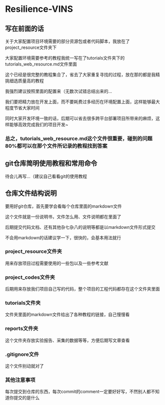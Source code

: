 # Resilience-VINS

## 写在前面的话

关于大家配置项目环境需要的部分资源包或者代码脚本，我放在了project_resource文件夹下

大家配置环境需要参考的教程我统一写在了tutorials文件夹下的tutorials_web_resource.md文件里面

这个已经是很完整的教程集合了，省去了大家重复寻找的过程，放在那的都是我精挑细选质量高的教程

我强烈建议按照里面的配置来（无数次试错总结出来的...

我们要把精力放在开发上面，而不要耗费过多经历在环境配置上面，这样能够最大程度节省大家时间

同时大家开发环境一致的话，后期可以省去很多跨平台部署项目所带来的麻烦，这样能够高效完成我们的项目开发~

### 总之，tutorials_web_resource.md这个文件很重要，碰到的问题80%都可以在那个文件所记录的教程找到答案

## git仓库简明使用教程和常用命令

待会儿再写...（建议自己看看git的使用教程

## 仓库文件结构说明

要用好git仓库，首先要学会看每个仓库里面的markdown文件

这个文件就是一份说明书，文件怎么用、文件说明都在里面了

后期提交代码文档、还有其他杂七杂八的说明等都是以markdown文件形式提交

不会用markdown的话建议学一下，很快的，会基本用法就行

### project_resource文件夹

用来存放项目过程需要使用的一些包以及一些参考文献

### project_codes文件夹

后期用来存放我们项目自己写的代码，整个项目的工程代码都存在这个文件夹里面

### tutorials文件夹

文件夹里面的markdown文件给出了各种教程的链接，自己慢慢看

### reports文件夹

这个文件夹存放实验报告、采集的数据等等，方便后期写文章查看

### .gitignore文件

这个文件别动就对了

### 其他注意事项

每次提交到仓库的东西，每次commit的comment一定要好好写，不然别人都不知道你提交的是什么